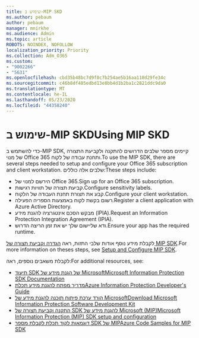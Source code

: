 ```yaml
---
title: שימוש ב-MIP SKD
ms.author: pebaum
author: pebaum
manager: mnirkhe
ms.audience: Admin
ms.topic: article
ROBOTS: NOINDEX, NOFOLLOW
localization_priority: Priority
ms.collection: Adm_O365
ms.custom:
- "9002266"
- "5631"
ms.openlocfilehash: cbd35b48bc7d9f0c7b254ae5b16aa118d29fe34c
ms.sourcegitcommit: c46b8df485edbd13e8bb4d1b2ba1c2821ddc9da0
ms.translationtype: MT
ms.contentlocale: he-IL
ms.lasthandoff: 05/23/2020
ms.locfileid: "44358240"
---
```

# <a name="using-mip-skd"></a><span data-ttu-id="57b93-102">שימוש ב-MIP SKD</span><span class="sxs-lookup"><span data-stu-id="57b93-102">Using MIP SKD</span></span>

<span data-ttu-id="57b93-103">כדי להשתמש ב-MIP SDK, קיימים מספר שלבים הדרושים להתקנה ולקביעת התצורה של מנוי Office 365 ותחנת עבודה של לקוח.</span><span class="sxs-lookup"><span data-stu-id="57b93-103">To use the MIP SDK, there are several steps needed to setup and configure your Office 365 subscription and client workstation.</span></span> <span data-ttu-id="57b93-104">שלבים אלה כוללים:</span><span class="sxs-lookup"><span data-stu-id="57b93-104">These steps include:</span></span>

- <span data-ttu-id="57b93-105">הירשם למנוי של Office 365.</span><span class="sxs-lookup"><span data-stu-id="57b93-105">Sign up for an Office 365 subscription.</span></span>
- <span data-ttu-id="57b93-106">קביעת תצורה של תוויות רגישות.</span><span class="sxs-lookup"><span data-stu-id="57b93-106">Configure sensitivity labels.</span></span>
- <span data-ttu-id="57b93-107">קבע את תצורת תחנת העבודה של הלקוח.</span><span class="sxs-lookup"><span data-stu-id="57b93-107">Configure your client workstation.</span></span>
- <span data-ttu-id="57b93-108">רשום בקשת לקוח באמצעות הספריה הפעילה.</span><span class="sxs-lookup"><span data-stu-id="57b93-108">Register a client application with Azure Active Directory.</span></span>
- <span data-ttu-id="57b93-109">מבקש הסכם אינטגרציה להגנת מידע (IPIA).</span><span class="sxs-lookup"><span data-stu-id="57b93-109">Request an Information Protection Integration Agreement (IPIA).</span></span>
- <span data-ttu-id="57b93-110">ודא שליישום שלך יש את זמן הריצה הדרוש.</span><span class="sxs-lookup"><span data-stu-id="57b93-110">Ensure your app has the required runtime.</span></span>

<span data-ttu-id="57b93-111">לקבלת מידע נוסף אודות שלבי התזות, ראה [הגדרה וקביעת תצורה של MIP SDK](https://docs.microsoft.com/information-protection/develop/setup-configure-mip).</span><span class="sxs-lookup"><span data-stu-id="57b93-111">For more information on theses steps, see [Setup and Configure MIP SDK](https://docs.microsoft.com/information-protection/develop/setup-configure-mip).</span></span>

<span data-ttu-id="57b93-112">לקבלת משאבים נוספים, ראה:</span><span class="sxs-lookup"><span data-stu-id="57b93-112">For additional resources, see:</span></span>

- [<span data-ttu-id="57b93-113">תיעוד SDK של הגנת מידע של Microsoft</span><span class="sxs-lookup"><span data-stu-id="57b93-113">Microsoft Information Protection SDK Documentation</span></span>](https://docs.microsoft.com/information-protection/develop/)
- [<span data-ttu-id="57b93-114">מדריך מפתח להגנת מידע תכלת</span><span class="sxs-lookup"><span data-stu-id="57b93-114">Azure Information Protection Developer's Guide</span></span>](https://docs.microsoft.com/azure/information-protection/develop/developers-guide)
- [<span data-ttu-id="57b93-115">הורד ערכת פיתוח תוכנה להגנת מידע של Microsoft</span><span class="sxs-lookup"><span data-stu-id="57b93-115">Download Microsoft Information Protection Software Development Kit</span></span>](https://www.microsoft.com/download/details.aspx?id=57392)
- [<span data-ttu-id="57b93-116">התקנה וקביעת תצורה של SDK להגנת מידע של Microsoft (MIP)</span><span class="sxs-lookup"><span data-stu-id="57b93-116">Microsoft Information Protection (MIP) SDK setup and configuration</span></span>](https://docs.microsoft.com/information-protection/develop/setup-configure-mip)
- [<span data-ttu-id="57b93-117">דוגמאות לקוד תכלת לקבלת מספר SDK של MIP</span><span class="sxs-lookup"><span data-stu-id="57b93-117">Azure Code Samples for MIP SDK</span></span>](https://azure.microsoft.com/resources/samples/?sort=0&term=mipsdk)
